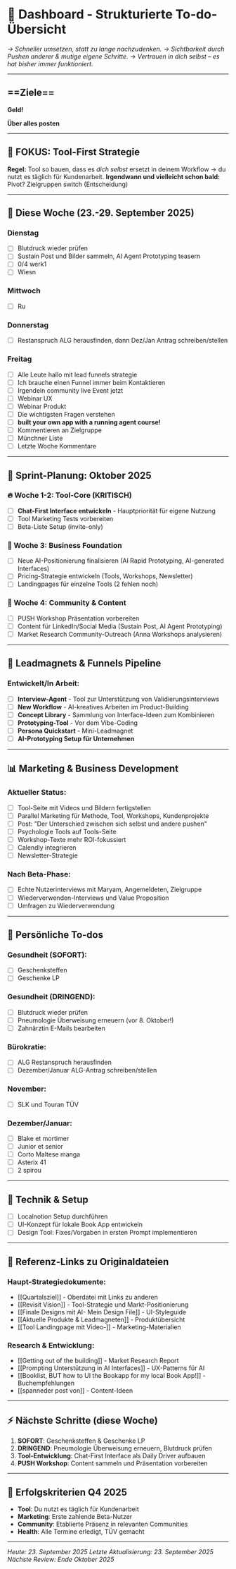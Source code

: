# 🎯 Dashboard - Strukturierte To-do-Übersicht

_→ Schneller umsetzen, statt zu lange nachzudenken._
_→ Sichtbarkeit durch Pushen anderer & mutige eigene Schritte._
_→ Vertrauen in dich selbst – es hat bisher immer funktioniert._

---

## **==Ziele==**

**Geld!**

**Über alles posten**

---

## 🚀 **FOKUS: Tool-First Strategie**

**Regel:** Tool so bauen, dass es _dich selbst_ ersetzt in deinem Workflow → du nutzt es täglich für Kundenarbeit.
**Irgendwann und vielleicht schon bald:** Pivot? Zielgruppen switch (Entscheidung)

---

## 📅 **Diese Woche (23.-29. September 2025)**

### **Dienstag**
- [ ] Blutdruck wieder prüfen
- [ ] Sustain Post und Bilder sammeln, AI Agent Prototyping teasern
- [ ] 0/4 werk1
- [ ] Wiesn

### **Mittwoch**
- [ ] Ru

### **Donnerstag**
- [ ] Restanspruch ALG herausfinden, dann Dez/Jan Antrag schreiben/stellen

### **Freitag**
- [ ] Alle Leute hallo mit lead funnels strategie
- [ ] Ich brauche einen Funnel immer beim Kontaktieren
- [ ] Irgendein community live Event jetzt
- [ ] Webinar UX
- [ ] Webinar Produkt
- [ ] Die wichtigsten Fragen verstehen
- [ ] **built your own app with a running agent course!**
- [ ] Kommentieren an Zielgruppe
- [ ] Münchner Liste
- [ ] Letzte Woche Kommentare

---

## 📅 **Sprint-Planung: Oktober 2025**

### **🔥 Woche 1-2: Tool-Core (KRITISCH)**
- [ ] **Chat-First Interface entwickeln** - Hauptpriorität für eigene Nutzung
- [ ] Tool Marketing Tests vorbereiten
- [ ] Beta-Liste Setup (invite-only)

### **💼 Woche 3: Business Foundation**
- [ ] Neue AI-Positionierung finalisieren (AI Rapid Prototyping, AI-generated Interfaces)
- [ ] Pricing-Strategie entwickeln (Tools, Workshops, Newsletter)
- [ ] Landingpages für einzelne Tools (2 fehlen noch)

### **📢 Woche 4: Community & Content**
- [ ] PUSH Workshop Präsentation vorbereiten
- [ ] Content für LinkedIn/Social Media (Sustain Post, AI Agent Prototyping)
- [ ] Market Research Community-Outreach (Anna Workshops analysieren)

---

## 🎯 **Leadmagnets & Funnels Pipeline**

### **Entwickelt/In Arbeit:**
- [ ] **Interview-Agent** - Tool zur Unterstützung von Validierungsinterviews
- [ ] **New Workflow** - AI-kreatives Arbeiten im Product-Building
- [ ] **Concept Library** - Sammlung von Interface-Ideen zum Kombinieren
- [ ] **Prototyping-Tool** - Vor dem Vibe-Coding
- [ ] **Persona Quickstart** - Mini-Leadmagnet
- [ ] **AI-Prototyping Setup für Unternehmen**

---

## 📊 **Marketing & Business Development**

### **Aktueller Status:**
- [ ] Tool-Seite mit Videos und Bildern fertigstellen
- [ ] Parallel Marketing für Methode, Tool, Workshops, Kundenprojekte
- [ ] Post: "Der Unterschied zwischen sich selbst und andere pushen"
- [ ] Psychologie Tools auf Tools-Seite
- [ ] Workshop-Texte mehr ROI-fokussiert
- [ ] Calendly integrieren
- [ ] Newsletter-Strategie

### **Nach Beta-Phase:**
- [ ] Echte Nutzerinterviews mit Maryam, Angemeldeten, Zielgruppe
- [ ] Wiederverwenden-Interviews und Value Proposition
- [ ] Umfragen zu Wiederverwendung

---

## 🏥 **Persönliche To-dos**

### **Gesundheit (SOFORT):**
- [ ] Geschenksteffen
- [ ] Geschenke LP

### **Gesundheit (DRINGEND):**
- [ ] Blutdruck wieder prüfen
- [ ] Pneumologie Überweisung erneuern (vor 8. Oktober!)
- [ ] Zahnärztin E-Mails bearbeiten

### **Bürokratie:**
- [ ] ALG Restanspruch herausfinden
- [ ] Dezember/Januar ALG-Antrag schreiben/stellen

### **November:**
- [ ] SLK und Touran TÜV

### **Dezember/Januar:**
- [ ] Blake et mortimer
- [ ] Junior et senior
- [ ] Corto Maltese manga
- [ ] Asterix 41
- [ ] 2 spirou

---

## 🔧 **Technik & Setup**

- [ ] Localnotion Setup durchführen
- [ ] UI-Konzept für lokale Book App entwickeln
- [ ] Design Tool: Fixes/Vorgaben in ersten Prompt implementieren

---

## 📝 **Referenz-Links zu Originaldateien**

### **Haupt-Strategiedokumente:**
- [[Quartalsziel]] - Oberdatei mit Links zu anderen
- [[Revisit Vision]] - Tool-Strategie und Markt-Positionierung
- [[Finale Designs mit AI- Mein Design File]] - UI-Styleguide
- [[Aktuelle Produkte & Leadmagneten]] - Produktübersicht
- [[Tool Landingpage mit Video-]] - Marketing-Materialien

### **Research & Entwicklung:**
- [[Getting out of the building]] - Market Research Report
- [[Prompting Unterstützung in AI Interfaces]] - UX-Patterns für AI
- [[Booklist, BUT how to UI the Bookapp for my local Book App!]] - Buchempfehlungen
- [[spanneder post von]] - Content-Ideen

---

## ⚡ **Nächste Schritte (diese Woche)**

1. **SOFORT**: Geschenksteffen & Geschenke LP
2. **DRINGEND**: Pneumologie Überweisung erneuern, Blutdruck prüfen
3. **Tool-Entwicklung**: Chat-First Interface als Daily Driver aufbauen
4. **PUSH Workshop**: Content sammeln und Präsentation vorbereiten

---

## 🎯 **Erfolgskriterien Q4 2025**

- **Tool**: Du nutzt es täglich für Kundenarbeit
- **Marketing**: Erste zahlende Beta-Nutzer
- **Community**: Etablierte Präsenz in relevanten Communities
- **Health**: Alle Termine erledigt, TÜV gemacht

---

_Heute: 23. September 2025_
_Letzte Aktualisierung: 23. September 2025_
_Nächste Review: Ende Oktober 2025_